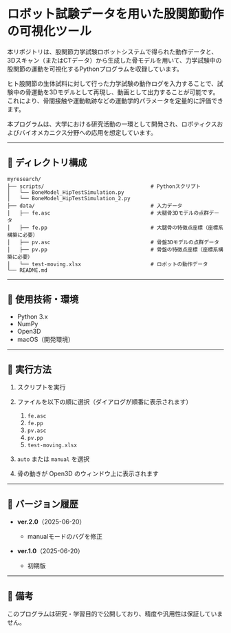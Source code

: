 # ロボット試験データを用いた股関節動作の可視化ツール

本リポジトリは、股関節力学試験ロボットシステムで得られた動作データと、3Dスキャン（またはCTデータ）から生成した骨モデルを用いて、力学試験中の股関節の運動を可視化するPythonプログラムを収録しています。

ヒト股関節の生体試料に対して行った力学試験の動作ログを入力することで、試験中の骨運動を3Dモデルとして再現し、動画として出力することが可能です。  
これにより、骨間接触や運動軌跡などの運動学的パラメータを定量的に評価できます。

本プログラムは、大学における研究活動の一環として開発され、ロボティクスおよびバイオメカニクス分野への応用を想定しています。

---

## 📁 ディレクトリ構成

```
myresearch/
├── scripts/               　　　　　　　　　　   # Pythonスクリプト
│   └── BoneModel_HipTestSimulation.py
│   └── BoneModel_HipTestSimulation_2.py
├── data/                     　　　　　　　　　　# 入力データ
│   ├── fe.asc              　　　　　　　　　　  # 大腿骨3Dモデルの点群データ
│   ├── fe.pp              　　　　　　　　　　   # 大腿骨の特徴点座標（座標系構築に必要）
│   ├── pv.asc              　　　　　　　　　　  # 骨盤3Dモデルの点群データ
│   ├── pv.pp                　　　　　　　　　　 # 骨盤の特徴点座標（座標系構築に必要）
│   └── test-moving.xlsx    　　　　　　　　　　  # ロボットの動作データ
└── README.md
```

---

## 🧪 使用技術・環境

- Python 3.x  
- NumPy  
- Open3D  
- macOS（開発環境）

---

## 🚀 実行方法

1. スクリプトを実行  

2. ファイルを以下の順に選択（ダイアログが順番に表示されます）  
   1. `fe.asc`  
   2. `fe.pp`  
   3. `pv.asc`  
   4. `pv.pp`  
   5. `test-moving.xlsx`

3. `auto` または `manual` を選択  
4. 骨の動きが Open3D のウィンドウ上に表示されます

---

## 📝 バージョン履歴

- **ver.2.0**（2025-06-20）  
  - manualモードのバグを修正

- **ver.1.0**（2025-06-20）  
  - 初期版

---

## 📌 備考

このプログラムは研究・学習目的で公開しており、精度や汎用性は保証していません。
